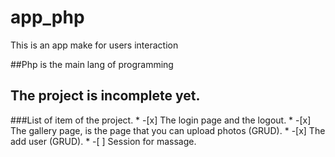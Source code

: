 # app_php
This is an app make for users interaction 


##Php is the main lang of programming




## The project is incomplete yet.


###List of item of the project.
    * -[x] The login page and the logout.
    * -[x] The gallery page, is the page that you can upload photos (GRUD).
    * -[x] The add user (GRUD).
    * -[ ] Session for massage.


